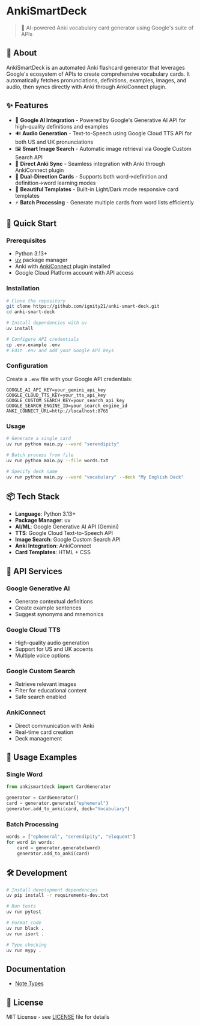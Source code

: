 # AnkiSmartDeck

> 🤖 AI-powered Anki vocabulary card generator using Google's suite of APIs

## 📖 About

AnkiSmartDeck is an automated Anki flashcard generator that leverages Google's ecosystem of APIs to create comprehensive vocabulary cards. It automatically fetches pronunciations, definitions, examples, images, and audio, then syncs directly with Anki through AnkiConnect plugin.

## ✨ Features

- 🤖 **Google AI Integration** - Powered by Google's Generative AI API for high-quality definitions and examples
- 🔊 **Audio Generation** - Text-to-Speech using Google Cloud TTS API for both US and UK pronunciations
- 🖼️ **Smart Image Search** - Automatic image retrieval via Google Custom Search API
- 🔄 **Direct Anki Sync** - Seamless integration with Anki through AnkiConnect plugin
- 📝 **Dual-Direction Cards** - Supports both word→definition and definition→word learning modes
- 🎨 **Beautiful Templates** - Built-in Light/Dark mode responsive card templates
- ⚡ **Batch Processing** - Generate multiple cards from word lists efficiently

## 🚀 Quick Start

### Prerequisites

- Python 3.13+
- [uv](https://github.com/astral-sh/uv) package manager
- Anki with [AnkiConnect](https://ankiweb.net/shared/info/2055492159) plugin installed
- Google Cloud Platform account with API access

### Installation

```bash
# Clone the repository
git clone https://github.com/ignity21/anki-smart-deck.git
cd anki-smart-deck

# Install dependencies with uv
uv install

# Configure API credentials
cp .env.example .env
# Edit .env and add your Google API keys
```

### Configuration

Create a `.env` file with your Google API credentials:

```env
GOOGLE_AI_API_KEY=your_gemini_api_key
GOOGLE_CLOUD_TTS_KEY=your_tts_api_key
GOOGLE_CUSTOM_SEARCH_KEY=your_search_api_key
GOOGLE_SEARCH_ENGINE_ID=your_search_engine_id
ANKI_CONNECT_URL=http://localhost:8765
```

### Usage

```bash
# Generate a single card
uv run python main.py --word "serendipity"

# Batch process from file
uv run python main.py --file words.txt

# Specify deck name
uv run python main.py --word "vocabulary" --deck "My English Deck"
```

## 📦 Tech Stack

- **Language**: Python 3.13+
- **Package Manager**: uv
- **AI/ML**: Google Generative AI API (Gemini)
- **TTS**: Google Cloud Text-to-Speech API
- **Image Search**: Google Custom Search API
- **Anki Integration**: AnkiConnect
- **Card Templates**: HTML + CSS

## 🔧 API Services

### Google Generative AI
- Generate contextual definitions
- Create example sentences
- Suggest synonyms and mnemonics

### Google Cloud TTS
- High-quality audio generation
- Support for US and UK accents
- Multiple voice options

### Google Custom Search
- Retrieve relevant images
- Filter for educational content
- Safe search enabled

### AnkiConnect
- Direct communication with Anki
- Real-time card creation
- Deck management

## 📝 Usage Examples

### Single Word

```python
from ankismartdeck import CardGenerator

generator = CardGenerator()
card = generator.generate("ephemeral")
generator.add_to_anki(card, deck="Vocabulary")
```

### Batch Processing

```python
words = ["ephemeral", "serendipity", "eloquent"]
for word in words:
    card = generator.generate(word)
    generator.add_to_anki(card)
```

## 🛠️ Development

```bash
# Install development dependencies
uv pip install -r requirements-dev.txt

# Run tests
uv run pytest

# Format code
uv run black .
uv run isort .

# Type checking
uv run mypy .
```

## Documentation
- [Note Types](docs/NoteType.md)

## 📄 License

MIT License - see [LICENSE](LICENSE) file for details


